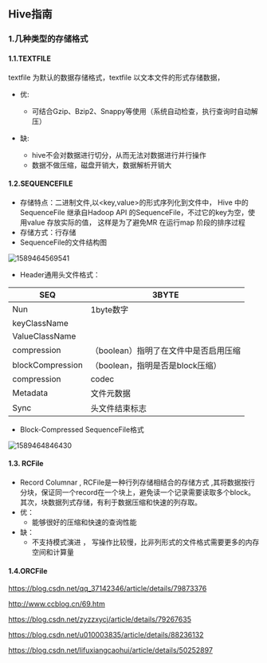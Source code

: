 ## Hive指南

### 1.几种类型的存储格式

#### 1.1.TEXTFILE 

 textfile 为默认的数据存储格式，textfile 以文本文件的形式存储数据，

- 优:
  - 可结合Gzip、Bzip2、Snappy等使用（系统自动检查，执行查询时自动解压） 

- 缺:
  -  hive不会对数据进行切分，从而无法对数据进行并行操作 
  -  数据不做压缩，磁盘开销大，数据解析开销大 

#### 1.2.SEQUENCEFILE 

- 存储特点：二进制文件,以<key,value>的形式序列化到文件中， Hive 中的SequenceFile 继承自Hadoop API 的SequenceFile，不过它的key为空，使用value 存放实际的值， 这样是为了避免MR 在运行map 阶段的排序过程 
- 存储方式：行存储
-  SequenceFile的文件结构图 

![1589464569541](D:\Dev\SrcCode\spring-boot-climbing\data-climbing-manuscripts\src\main\big_data\Hive指南.assets\1589464569541.png)

- Header通用头文件格式：

| SEQ|3BYTE|
| ---- | ---- |
| Nun|1byte数字|
| keyClassName| |
| ValueClassName| |
| compression|（boolean）指明了在文件中是否启用压缩|
| blockCompression|（boolean，指明是否是block压缩）|
| compression|codec|
| Metadata|文件元数据|
| Sync|头文件结束标志|

- Block-Compressed SequenceFile格式 

![1589464846430](D:\Dev\SrcCode\spring-boot-climbing\data-climbing-manuscripts\src\main\big_data\Hive指南.assets\1589464846430.png)





#### 1.3. RCFile 

- Record Columnar , RCFile是一种行列存储相结合的存储方式 ,其将数据按行分块，保证同一个record在一个块上，避免读一个记录需要读取多个block。其次，块数据列式存储，有利于数据压缩和快速的列存取。
- 优：
  -  能够很好的压缩和快速的查询性能 
- 缺：
  -  不支持模式演进 ， 写操作比较慢，比非列形式的文件格式需要更多的内存空间和计算量 

#### 1.4.ORCFile



 https://blog.csdn.net/qq_37142346/article/details/79873376 

 http://www.ccblog.cn/69.htm 

 https://blog.csdn.net/zyzzxycj/article/details/79267635 

 https://blog.csdn.net/u010003835/article/details/88236132 

 https://blog.csdn.net/lifuxiangcaohui/article/details/50252897 